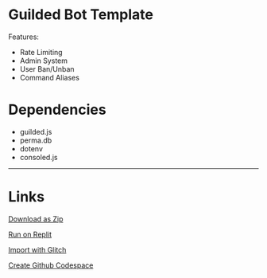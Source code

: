 # Guilded Bot Template 
Features:
- Rate Limiting
- Admin System
- User Ban/Unban
- Command Aliases
# Dependencies
- guilded.js
- perma.db
- dotenv
- consoled.js
---
# Links
[Download as Zip](https://github.com/Rednexie/guilded-template/archive/refs/heads/main.zip)


[Run on Replit](https://repl.it/github/Rednexie/guilded-template)


[Import with Glitch](https://glitch.com/edit/#!/import/git?url=https://github.com/Rednexie/guilded-template)


[Create Github Codespace](https://github.com/codespaces/new?quickstart=1&name=guildedtemplate&repo=Rednexie/guilded-template)
